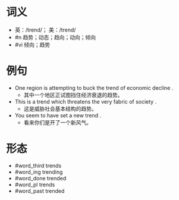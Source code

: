 # 词义
- 英：/trend/； 美：/trend/
- #n 趋势；动态；趋向；动向；倾向
- #vi 倾向；趋势
# 例句
- One region is attempting to buck the trend of economic decline .
	- 其中一个地区正试图挡住经济衰退的趋势。
- This is a trend which threatens the very fabric of society .
	- 这是威胁社会基本结构的趋势。
- You seem to have set a new trend .
	- 看来你们是开了一个新风气。
# 形态
- #word_third trends
- #word_ing trending
- #word_done trended
- #word_pl trends
- #word_past trended
